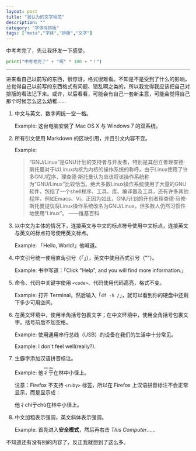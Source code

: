 ```yaml
---
layout: post
title: "我认为的文字规范"
description: ""
category: "字体与排版"
tags: ["meta","字体","排版","文字"]
---
```



中考考完了，先让我抒发一下感受。

```python
print("中考考完了" + "啊" * 100 + "！")
```
<!--more-->
***

进来看自己以前写的东西，很惊讶，格式很难看。不知是不是受到了什么的影响，总觉得自己以前写的东西格式有问题、错乱啊之类的，所以我觉得我应该把自己对排版的看法记下来。或许，以后看看，可能会有自己一套新主意，可能会觉得自己那个时候怎么这么幼稚……

1. 中文与英文、数字间统一空一格。

    Example: 这台电脑安装了 Mac OS X 与 Windows 7 的双系统。

2. 所有引文使用 Markdown 的区块引用，并且引文内容不变。
    
    Example: 
    
    >“GNU/Linux”是GNU计划的支持者与开发者，特别是其创立者理查德·斯托曼对于以Linux内核为内核的操作系统的称呼。由于Linux使用了许多GNU程序，理查德·斯托曼认为应该将该操作系统称为“GNU/Linux”比较恰当。绝大多数Linux操作系统使用了大量的GNU软件，包括了一个shell程序、工具、库、编译器及工具，还有许多其他程序，例如Emacs、Vi。正因为如此，GNU计划的开创者理查德·马修·斯托曼提议将Linux操作系统改名为GNU/Linux，但多数人仍然习惯性地使用“Linux”。	——维基百科
    
3. 以中文为主体的情况下，连接英文与中文的标点符号使用中文标点，连接英文与英文的标点符号使用英文标点。
    
    Example: 「Hello, World!」他喊道。
    
4. 中文引号统一使用直角引号（「」），英文中使用西式引号（""）。

    Example: 书中写道：「Click "Help", and you will find more information.」
    
5. 命令、代码中关键字使用 `<code>`、代码使用代码高亮，格式不变。

    Example: 打开 Terminal，然后输入「`df -h /`」，就可以看到你的硬盘中还剩下多少可用空间。
    
6. 在英文环境中，使用半角括号包裹文字；在中文环境中，使用全角括号包裹文字。括号前后不加空格。

    Example: 使用通用串行总线（USB）的设备在我们的生活中十分常见。
    
    Example: I don't feel well(really?).
    
7. 生僻字添加汉语拼音标注。

    Example: 他<ruby>彳<rt>chì</rt>亍<rt>chù</rt></ruby>在林中小径上。
    
    注意：Firefox 不支持 `<ruby>` 标签，所以在 Firefox 上汉语拼音标注不会正常显示，而是显示成：
    
    他彳chì亍chù在林中小径上。
    
8. 中文加粗表示强调，英文斜体表示强调。

    Example: 首先进入**安全模式**，然后再右击 *This Computer*……
    
不知道还有没有别的内容了，反正我就想到了这么多。
 
   
